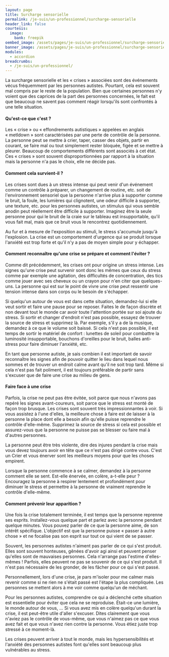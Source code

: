 ```yaml
---
layout: page
title: Surcharge sensorielle
permalink: /je-suis/un-professionnel/surcharge-sensorielle
header_link: false
courtesis:
  image:
    bank: freepik
oembed_image: /assets/pages/je-suis/un-professionnel/surcharge-sensorielle/opengraph.jpg
banner_image: /assets/pages/je-suis/un-professionnel/surcharge-sensorielle/banner.jpg
modules:
  - accordion
breadcrumbs:
  - /je-suis/un-professionnel/
---
```


La surcharge sensorielle et les «&nbsp;crises&nbsp;» associées sont des événements
vécus fréquemment par les personnes autistes.
Pourtant, cela est souvent mal compris par le reste de la population.
Bien que certaines personnes n'y voient que des caprices de la part des personnes
concernées, le fait est que beaucoup ne savent pas comment réagir lorsqu'ils sont
confrontés à une telle situation.

<amp-accordion animate expand-single-section disable-session-states>
 <section expanded>
  <h4 class="n"><span></span>Qu'est-ce que c'est&nbsp;?</h4>
  <div>
<p>Les «&nbsp;crise&nbsp;» ou «&nbsp;effondrements autistiques&nbsp;»
appelées en anglais «&nbsp;metldown&nbsp;» sont caractérisées par une perte de contrôle
de la personne.
La personne peut se mettre à crier, taper, casser des objets, partir en courant,
se faire mal ou
tout simplement rester bloquée, figée et se mettre à pleurer. Beaucoup de comportements
différents sont associés à cet état.
Ces «&nbsp;crises&nbsp;» sont souvent disproportionnées par rapport à
la situation mais la personne n'a pas le choix, elle ne décide pas.</p>
  </div>
 </section>
 <section>
  <h4 class="n"><span></span>Comment cela survient-il&nbsp;?</h4>
  <div>
<p>Les crises sont dues à un stress intense qui peut venir
d'un événement comme un contrôle à préparer, un changement de routine, etc.
 soit de l'environnement
sensoriel que la personne n'arrive plus à supporter comme le bruit, la foule, les
lumières qui clignotent, une odeur difficile à supporter, une texture, etc.
pour les personnes autistes, un stimulus qui vous semble anodin peut réellement être
difficile à supporter. Imaginez être la seule personne pour qui le bruit de la craie
sur le tableau est insupportable, qu'il vous fait mal, mais que ce bruit vous le
rencontrez quotidiennement.</p>

<p>Au fur et à mesure de l'exposition au stimuli, le stress s'accumule jusqu'à
l'explosion. La crise est un comportement d'urgence qui se produit lorsque l'anxiété
est trop forte et qu'il n'y a pas de moyen simple pour y échapper.</p>
  </div>
 </section>
 <section>
  <h4 class="n"><span></span>Comment reconnaître qu'une crise se prépare et comment l'éviter&nbsp;?</h4>
  <div>
<p>Comme dit précédemment, les crises ont pour origine un stress intense.
Les signes qu'une crise peut survenir sont donc les mêmes que ceux du stress comme par exemple une agitation, des difficultés de concentration, des tics comme jouer avec ses cheveux ou
un crayon pour n'en citer que quelques-uns.
La personne qui est sur le point de vivre une crise peut ressentir une tension intense dans son corps ou le besoin de s'échapper.</p>

<p>Si quelqu'un autour de vous est dans cette situation,
demandez-lui si elle veut sortir et faire une pause pour se reposer.
Faites le de façon discrète et non devant tout le monde car avoir toute l'attention portée sur soi ajoute du stress.
Si sortir et changer d'endroit n'est pas possible, essayez de trouver la source de stress et supprimez là.
Par exemple, s'il y a de la musique, demandez à ce que le volume soit baissé.
Si cela n'est pas possible, il est temps de sortir le matériel de confort&nbsp;: lunettes de soleil pour combattre la luminosité insupportable, bouchons d'oreilles pour le bruit, balles
anti-stress pour faire diminuer l'anxiété, etc.</p>

<p>En tant que personne autiste, je sais combien il est important de savoir reconnaître les signes afin de pouvoir quitter le lieu dans lequel nous sommes et de trouver un endroit calme
avant qu'il ne soit trop tard.
Même si cela n'est pas fait poliment, il est toujours préférable de partir sans s'excuser que de faire une crise au milieu de gens.</p>
  </div>
 </section>
 <section>
  <h4 class="n"><span></span>Faire face à une crise</h4>
  <div>
<p>Parfois, la crise ne peut pas être évitée, soit parce que nous n'avons pas repéré les signes avant-coureurs, soit parce que le stress est monté de façon trop brusque.
Les crises sont souvent très impressionnantes à voir. Si vous assistez à l'une d'elles, la meilleure chose à faire est de laisser à la personne la place dont elle a besoin afin qu'elle
puisse reprendre le contrôle d'elle-même. Supprimez la source de stress si cela est possible et assurez-vous que la personne ne puisse pas se blesser ou faire mal à d'autres personnes.</p>

<p>La personne peut être très violente, dire des injures pendant la crise mais vous devez toujours avoir en tête que ce n'est pas dirigé contre vous. C'est un
Crier et vous énerver sont les meilleurs moyens pour que les choses empirent.</p>


<p>Lorsque la personne commence à se calmer, demandez à la personne comment elle se sent. Est-elle énervée, en colère, a-t-elle peur&nbsp;?
Encouragez la personne à respirer lentement et profondément pour diminuer le stress et permettre à la personne de vraiment reprendre le contrôle d'elle-même.</p>
  </div>
 </section>
 <section>
  <h4 class="n"><span></span>Comment prévenir leur apparition&nbsp;?</h4>
  <div>
<p>Une fois la crise totalement terminée, il est temps que la personne reprenne ses esprits. Installez-vous quelque part et parlez avec la personne pendant quelque minutes.
Vous pouvez parler de ce que la personne aime, de son intérêt spécifique. L'objectif est que la personne puisse «&nbsp;passer à autre chose&nbsp;» et ne focalise pas son esprit sur tout
ce qui vient de se passer.</p>

<p>Souvent, les personnes autistes n'aiment pas parler de ce qui s'est produit.
Elles sont souvent honteuses, gênées d'avoir agi ainsi et peuvent penser qu'elles sont de mauvaises personnes. Cela n'arrange pas l'estime d'elles-mêmes&nbsp;!
Parfois, elles peuvent ne pas se souvenir de ce qui s'est produit.
Il n'est pas nécessaire de les gronder, de les fâcher pour ce qui s'est passé.</p>

<p>Personnellement, lors d'une crise, je pars m'isoler pour me calmer mais revenir comme si ne rien ne s'était passé est l'étape la plus compliquée.
Les personnes se mettent alors à me voir comme quelqu'un de méchant.</p>

<p>Pour les personnes autistes, comprendre ce qui a déclenché cette situation est essentielle pour éviter que cela ne se reproduise. Était-ce une lumière, le monde autour de vous, …
Si vous avez mis en colère quelqu'un durant la crise, il est peut-être utile d'aller s'excuser. Dites clairement que vous n'aviez pas le contrôle de vous-même, que vous n'aimez pas ce
que vous avez fait et que vous n'avez rien contre la personne. Vous étiez juste trop stressé à ce moment-là.</p>

<p>Les crises peuvent arriver à tout le monde, mais les hypersensibilités et l'anxiété des personnes autistes font qu'elles sont beaucoup plus vulnérables au stress.</p>
  </div>
 </section>
</amp-accordion>

